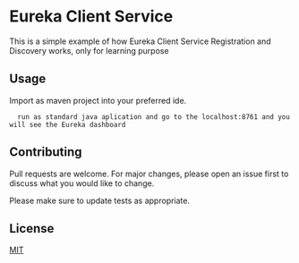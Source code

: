 # Eureka Client Service

This is a simple example of how Eureka Client Service Registration and Discovery works, only for learning purpose


## Usage
Import as maven project into your preferred ide.





```
  run as standard java aplication and go to the localhost:8761 and you will see the Eureka dashboard
```

## Contributing
Pull requests are welcome. For major changes, please open an issue first to discuss what you would like to change.

Please make sure to update tests as appropriate.

## License
[MIT](https://choosealicense.com/licenses/mit/)